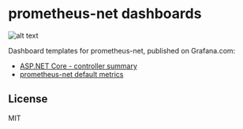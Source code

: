 # prometheus-net dashboards
![alt text](https://raw.githubusercontent.com/prometheus-net/grafana-dashboards/master/logo.png)

Dashboard templates for prometheus-net, published on Grafana.com:

* [ASP.NET Core - controller summary](https://grafana.com/grafana/dashboards/10915)
* [prometheus-net default metrics](https://grafana.com/grafana/dashboards/10427)



License
----

MIT